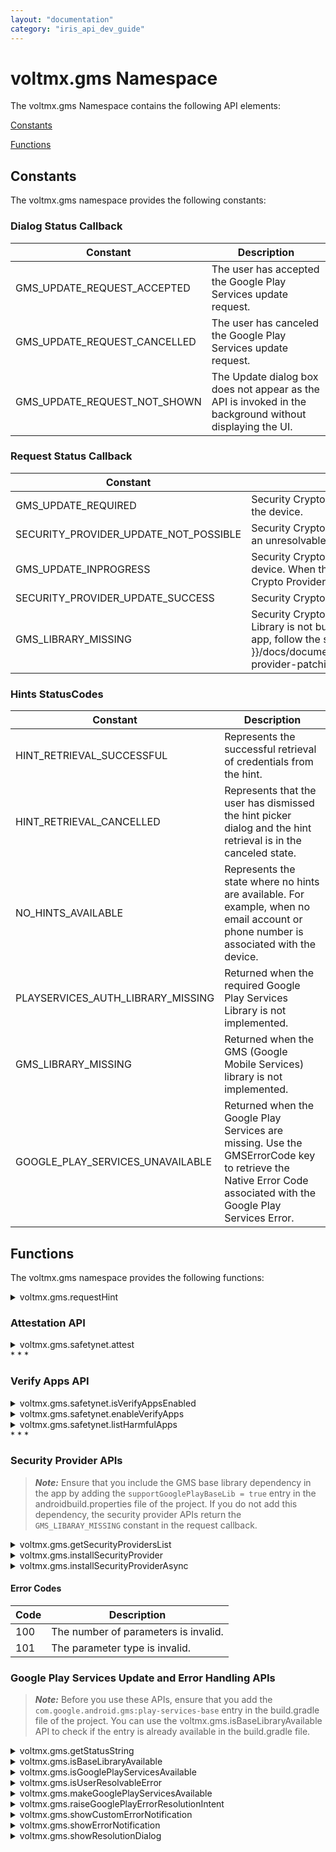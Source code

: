 ```yaml
---
layout: "documentation"
category: "iris_api_dev_guide"
---
```

                            


voltmx.gms Namespace
==================

The voltmx.gms Namespace contains the following API elements:

[Constants](#constants)

[Functions](#functions)

Constants
---------

The voltmx.gms namespace provides the following constants:

### Dialog Status Callback

  
| Constant | Description |
| --- | --- |
| GMS\_UPDATE\_REQUEST\_ACCEPTED | The user has accepted the Google Play Services update request. |
| GMS\_UPDATE\_REQUEST\_CANCELLED | The user has canceled the Google Play Services update request. |
| GMS\_UPDATE\_REQUEST\_NOT\_SHOWN | The Update dialog box does not appear as the API is invoked in the background without displaying the UI. |

### Request Status Callback

  
| Constant | Description |
| --- | --- |
| GMS\_UPDATE\_REQUIRED | Security Crypto Provider patching is not done as Google Play Services requires and update or is disabled on the device. |
| SECURITY\_PROVIDER\_UPDATE\_NOT\_POSSIBLE | Security Crypto Provider patching can not be done as Google Play Services is not available on the device or an unresolvable error was encountered during patching. |
| GMS\_UPDATE\_INPROGRESS | Security Crypto Provider patching is not done as an update to Google Play Services is being installed on the device. When the Google Play Services update is in progress, the dialog box is not displayed, and Security Crypto Provider patching is skipped in silent mode. |
| SECURITY\_PROVIDER\_UPDATE\_SUCCESS | Security Crypto Provider patching is successful. |
| GMS\_LIBRARY\_MISSING | Security Crypto Provider patching is not done as the GMS (Google Mobile Services/Google Play Services) Library is not bundled with the application (during the build process). To bundle the GMS Library with the app, follow the steps mentioned [here]({{ site.baseurl }}/docs/documentation/Iris/iris_user_guide/Content/Introduction.html#Native_App_Properties.html#security-provider-patching). |

### Hints StatusCodes

  
| Constant | Description |
| --- | --- |
| HINT\_RETRIEVAL\_SUCCESSFUL | Represents the successful retrieval of credentials from the hint. |
| HINT\_RETRIEVAL\_CANCELLED | Represents that the user has dismissed the hint picker dialog and the hint retrieval is in the canceled state. |
| NO\_HINTS\_AVAILABLE | Represents the state where no hints are available. For example, when no email account or phone number is associated with the device. |
| PLAYSERVICES\_AUTH\_LIBRARY\_MISSING | Returned when the required Google Play Services Library is not implemented. |
| GMS\_LIBRARY\_MISSING | Returned when the GMS (Google Mobile Services) library is not implemented. |
| GOOGLE\_PLAY\_SERVICES\_UNAVAILABLE | Returned when the Google Play Services are missing. Use the GMSErrorCode key to retrieve the Native Error Code associated with the Google Play Services Error. |

Functions
---------

The voltmx.gms namespace provides the following functions:


<details close markdown="block"><summary>voltmx.gms.requestHint</summary> 

* * *

The requestHintAPI displays a list of email addresses and phone numbers that are registered with a device as hints to the user (based on the values of the hintTypes parameter). Users can then select and retrieve a hint from the available hints displayed in the list.

In situations where users need to fill input text fields with email address or phone number (such as in a Sign-in or Sign-up forms, or sms verification), this API helps users retrieve appropriate hint texts relevant to the input field. These user hints help speed up the on-boarding or verification process for an app.

Syntax

voltmx.gms.requestHint({  
"callback" : callback,  
"hintTypes" : \[voltmx.gms.HINT\_TYPE\_EMAIL,voltmx.gms.HINT\_TYPE\_PHONE\_NUMBER\],  
"showCancelButton" : false  
});

Input Parameters

  
| Parameter | Description |
| --- | --- |
| callback \[Function\] - Mandatory | A callback function that is executed after the API call is complete. This function contains a result info object with the following keys: **statusCode** - A [StatusCode](#hints-statuscodes) constant. **GMSErrorCode** - The error raised by the underlying Google Mobile Services. The value for this key is set only when the statusCode returned is `voltmx.gms.GOOGLE_PLAY_SERVICES_UNAVAILABLE`. **selectedHint**\- Contains the following information about the hint that is selected by the user. **id** - \[String\]: Typically, the id is an email address, user name, or phone number. The id may also be an encoded unique identifier for a federated identity account. > **_Note:_** Phone number identifiers are normalized to the E.164 standard. **userFullName** - \[String\]: The display name of the id, if available. Typically, the display name will be the name of the user or some other string that the user can easily recognize and distinguish from other accounts that they may have. **userFirstName** - \[String\]: First name of the user **userLastName** - \[String\]: Family name or surname of the user **profilePictureURI** - \[String\]: The URL to an image of the user, if available.
> **_Note:_** The value for this key is set only when the statusCode returned is `voltmx.gms.HINT_RETRIEVAL_SUCCESSFUL`. These values are available only when the native code returns it.

 |
| hintTypes - Mandatory | Specifies the types of the hint to be retrieved in an Array. The hint type must be specified using the following constants: **voltmx.gms.HINT\_TYPE\_EMAIL**: When hints must be requested for the email address field. **voltmx.gms.HINT\_TYPE\_PHONE\_NUMBER**: When hints must be requested for the phone number field. In a situation where the user might be indecisive about the type of field, both the constants can be passed in the form of an array to populate both email address and phone number hints. |
| showCancelButton - Optional | Specifies if a cancel button must be displayed for the hint dialog. By default, the value of this parameter is set to **true**. |

 

Example

{% highlight voltMx %}signupForm1(){
    voltmx.gms.requestCredentialHints({
      "callback" : this.callback.bind(this),
       "hintTypes" : [voltmx.gms.HINT_TYPE_EMAIL,voltmx.gms.HINT_TYPE_PHONE_NUMBER],
      "showCancelButton" : false
      })
  }, 
  callback(info) {
        if (result.statusCode == voltmx.gms.HINT_RETRIEVAL_SUCCESSFUL) {
          this.view.tbEmail.text = info.selectedHint.id;
          this.view.tbUserName.text = info.selectedHint.userFullName;
          this.view.tbFirstName.text = info.selectedHint.userFirstName;
          this.view.tbLastName.text = info.selectedHint.userLastName;
          }
  }
{% endhighlight %}

Return Value

List of hints

Remarks

Ensure that you add the `supportGooglePlayAuthLib=true` entry in the **androidbuild.properties** file.

Platform Availability

Android
</details>

### Attestation API


<details close markdown="block"><summary>voltmx.gms.safetynet.attest</summary>

* * *

This API provides attestation results for the device.

An attestation result states whether the device on which the API is invoked matches the profile of a device that has passed the Android compatibility test.

When you request a compatibility check, you must provide a **nonce**, which is a random token generated in a cryptographically secure manner. You can obtain a nonce by generating it within your app, each time you make a compatibility check request. As a more secure option, you can obtain a nonce from your own server, using a secure connection.

A nonce used with an attestation request must be at least 16 bytes in length. After you make a request, the response includes your nonce, so that you can verify it against the one that you sent. Ensure that you use a nonce value once, for a single request. Use a different nonce for any subsequent attestation requests.

The result is returned through the success or failure callbacks.

Syntax

voltmx.gms.safetynet.attest(apikey, nonce, successCallback, failureCallback)

Input Parameters

  
| Parameter | Description |
| --- | --- |
| apiKey \[String\] | An Android API key obtained from the Google developer console. |
| nonce \[String\] | A cryptographic nonce used for anti-replay and tracking of requests. |
| successCallback \[Function\] | The callback function that must be executed when communication with the service is successful. This callback is invoked with an argument in string format that is a cryptographically-signed attestation. This parameter does not indicate if the device has passed SafetyNet attestation. |
| failureCallback \[Function\] | The callback function that must be executed when the API call fails. The signature of the callback function is failureCallback(errorCode,errormessage), where the errorCode parameter is a [SafetyNetStatusCodes](https://developers.google.com/android/reference/com/google/android/gms/safetynet/SafetyNetStatusCodes) constant, and errorMessage parameter is a string containing the reason for the failure. |

 

Example

{% highlight voltMx %}var uuid = voltmx.os.createUUID();  
var timestamp = new Date().getTime();  
var nonce = uuid + timestamp; // generating nonce at client. However generating at server is best practice.  
var apiKey = “google_api_key”; // check reference links to know how to get the API key.  
voltmx.gms.safetynet.attest(apiKey, nonce, successCallback, failureCallback);  
function successCallback(result){  
}  
function failureCallback(errorCode,errormessage){  
}

{% endhighlight %}

Return Values

None.

Remarks

None.

Platform Availability

*   Android
</details>
* * *

### Verify Apps API


<details close markdown="block"><summary>voltmx.gms.safetynet.isVerifyAppsEnabled</summary>

* * *

This API allows your app to determine whether the user has enrolled for the [Verify Apps](https://support.google.com/accounts/answer/2812853) feature.

The result is returned through the result callback.

Syntax

voltmx.gms.safetynet.isVerifyAppsEnabled(successCallback, failureCallback)

Input Parameters

  
| Parameter | Description |
| --- | --- |
| successCallback \[Function\] | The callback function that must be executed after the execution of the API call is complete. The function contains information whether the Verify Apps feature is enabled or not. This callback is invoked with an argument in boolean format, where the value true means that this feature is enabled. If the value is false, the feature is not enabled. |
| failureCallback \[Function\] | The callback function that must be executed when the API call fails. The signature of the callback function is failureCallback(errorCode,errormessage), where the errorCode parameter is a [SafetyNetStatusCodes](https://developers.google.com/android/reference/com/google/android/gms/safetynet/SafetyNetStatusCodes) constant, and errorMessage parameter is a string containing the reason for the failure. |

 

Example

{% highlight voltMx %}function isVerifyAppsEnabled() {  
    voltmx.gms.safetynet.isVerifyAppsEnabled(successCallback, failureCallback);  
}  
function successCallback(result) {  
    alert("isVerifyAppsEnabled API result is " + result); // Perform the appropriate action based on the result.  
}  
function failureCallback(errorCode, errorMessage) {  
alert("isVerifyAppsEnabled API failed with errorCode" + errorCode + " and errorMessage " + errorMessage);  
}

{% endhighlight %}

Return Values

None.

Remarks

None.

Platform Availability

*   Android

* * *

</details>
<details close markdown="block"><summary>voltmx.gms.safetynet.enableVerifyApps</summary>

* * *

The API allows your app to invoke a dialog box requesting that the user enable the [Verify Apps](https://support.google.com/accounts/answer/2812853) feature.

The result is returned through the result callback.

Syntax

voltmx.gms.safetynet.enableVerifyApps(successCallback, failureCallback)

Input Parameters

  
| Parameter | Description |
| --- | --- |
| successCallback \[Function\] | The callback function that must be executed after the execution of the API call is complete. The function contains information about all the actions that the user has performed related to the Verify Apps feature, including whether they have given consent to enable it. This callback is invoked with an argument in boolean format, where the value true means that this feature is enabled. If the value is false, the feature is not enabled. |
| failureCallback \[Function\] | The callback function that must be executed when the API call fails. The signature of the callback function is failureCallback(errorCode,errormessage), where the errorCode parameter is a [SafetyNetStatusCodes](https://developers.google.com/android/reference/com/google/android/gms/safetynet/SafetyNetStatusCodes) constant, and errorMessage parameter is a string containing the reason for the failure. |

 

Example

{% highlight voltMx %}voltmx.gms.safetynet.enableVerifyApps(successCallback, failureCallback);  
function successCallback (result) {  
    alert("enableVerifyApps API result is " + result); // Perform the appropriate action based on the result.  
}  
function failureCallback(errorCode, errorMessage) {
alert(" enableVerifyApps API failed with errorCode " + errorCode + " and errorMessage " + errorMessage);  
}
{% endhighlight %}

Return Values

None.

Remarks

None.

Platform Availability

*   Android

* * *

</details>
<details close markdown="block"><summary>voltmx.gms.safetynet.listHarmfulApps</summary>

* * *

This API identifies a list of installed apps that are known to be potentially harmful to the device. The list includes categories for the identified apps so that your app can take appropriate action.

The result is returned through the success or failure callbacks.

Syntax

voltmx.gms.safetynet.listHarmfulApps(successCallback, failureCallback)

Input Parameters

  
| Parameter | Description |
| --- | --- |
| successCallback \[Function\] | The callback function that must be executed when the API call is successful. The signature of the callback function is successCallback(resultInfo), where, **resultInfo** contains an array of jsobjects, where each jsobject contains the following information: **apkCategory** \[String\]: Message about the potentially harmful app category defined in [VerifyAppsConstants](https://developers.google.com/android/reference/com/google/android/gms/safetynet/VerifyAppsConstants). **apkPackageName** \[String\]: The package name of the potentially harmful app. **apkSha256** \[String\]: The SHA-256 of the potentially harmful APK file. |
| failureCallback \[Function\] | The callback function that must be executed when the API call fails. The signature of the callback function is failureCallback(errorCode,errormessage), where the errorCode parameter is a [SafetyNetStatusCodes](https://developers.google.com/android/reference/com/google/android/gms/safetynet/SafetyNetStatusCodes) constant, and errorMessage parameter is a string containing the reason for the failure. |

 

Example

{% highlight voltMx %}voltmx.gms.safetynet.listHarmfulApps(successCallback, failureCallback);  
function successCallback(result) {  
    var apps = "";  
    if (result != null) {  
        for (var index in result) {  
            apps = apps + "\n\nApp Details\n";  
            apps = apps + "apkPackageName " + result[index].apkPackageName + "\n";  
            apps = apps + "apkSha256 " + result[index].apkSha256 + "\n";  
            apps = apps + "apkCategoryMessage " + result[index].apkCategory;  
        }  
    }  
    if (apps === "") {  
        alert("no harmful apps found in the device");  
    } else {  
       alert("harmful apps found in the device \n" + apps); // do Appropritate action based on the result.  
    }  
}  
function failureCallback(errorCode, errorMessage) {  
alert("listHarmfulApps API failed with errorCode " + errorCode + " and errorMessage " + errorMessage);
}

{% endhighlight %}

Return Values

None.

Remarks

None.

Platform Availability

*   Android
</details>
* * *

### Security Provider APIs

> **_Note:_** Ensure that you include the GMS base library dependency in the app by adding the `supportGooglePlayBaseLib = true` entry in the androidbuild.properties file of the project. If you do not add this dependency, the security provider APIs return the `GMS_LIBARAY_MISSING` constant in the request callback.


<details close markdown="block"><summary>voltmx.gms.getSecurityProvidersList</summary> 

* * *

The getSecurityProvidersList API returns a list of names all the providers that were installed during the life cycle of the app. In the list that is returned, the precedence order of the providers is preserved such that the first entry in the list is the default provider.

In case of successful provider patching, the first entry in the list must include a new provider from the GMS, GmsCore\_OpenSSL.

Syntax

voltmx.gms.getSecurityProvidersList();

Input Parameters

None

 

Example

{% highlight voltMx %}var providerList = voltmx.gms.getSecurityProvidersList();  
voltmx.print("array values ::" + providerList);  
if (providerList.includes("GmsCore_OpenSSL")) {  
    voltmx.print("PROVIDER UPDATED");  
} else {  
    voltmx.print(" PROVIDER UPDATE required");  
}
{% endhighlight %}

Return Value

List of provider names

Platform Availability

Android

</details>
<details close markdown="block"><summary>voltmx.gms.installSecurityProvider</summary> 

* * *

The installSecurityProvider API tries to install the security provider from Google Play Services into the application's process synchronously, and sets the provider as the default security provider.

If the value of the `showUpdateDialog` parameter is set to **true**, an appropriate Google Play Services Update or Error Resolution dialog box is displayed to the user, if required (when the value of the `statusCode` is set to GMS\_UPDATE\_REQUIRED). When the user performs an action in the dialog box, the updateDialogListener callback is triggered with the appropriate statusCode value (from the [Dialog Status Callback Constants](#dialog-status-callback)).

Even if the user selects **Accept** in the Google Play Services Update or Error Resolution dialog box (with the status code GMS\_REQUEST\_ACCEPTED), it does not imply that the installation of the security provider is successful. Users must download (or update to) the latest version of Google Play Services from the Google Play Store, and then invoke this API to install the security provider in the application process.

Syntax

voltmx.gms.installSecurityProvider(requestConfig);

Input Parameters

**requestConfig** - A mandatory parameter that is a JSON Object and contains the following fields.

  
| Parameter | Description |
| --- | --- |
| showUpdateDialog \[Boolean\] - Optional | Set the value of this parameter to **true** to automatically display the Google Play Services update or Error Resolution dialog box. If you invoke this API when the app is running in the background (or there is no UI), the dialog box does not appear. The default value of this parameter is **false**. |
| statusCallback \[Function\] - Mandatory | A callback function that provides the status of the provider update. The statusCallback function is a JSON Object that has the following keys: **statusCode**: A constant that specifies the status of installation, either success or failure. For the list of possible constants, refer [Request Status Callback Constants](#request-status-callback). **gmsErrorCode**: The error code returned by native GMS library. This parameter is set when the [statusCode](#statusCode) is set to `GMS_UPDATE_REQUIRED`. **showUpdateDialog**: The value of the [showUpdateDialog](#showUpdateDialog) parameter that is passed when the API is invoked. This information helps in deciding if a GMS Update or Error resolution dialog box is already displayed when the [statusCode](#statusCode) is set to `GMS_UPDATE_REQUIRED`. |
| updateDialogListener \[Function\] - Optional | A callback function that provides the status of the user action on the Google Play Services update or Error Resolution dialog box. The updateDialogListener function is a JSON Object that has the following keys: **statusCode**: A constant that specifies the status of the user action. For the list of possible constants, refer [Request Status Callback Constants](#request-status-callback). **gmsErrorCode**: The error code returned by native GMS library that is used to display the GMS Update or Error Resolution dialog box. This parameter is set when the [statusCode](#statusCode1) is set to `GMS_UPDATE_REQUEST_CANCELLED` or `GMS_UPDATE_REQUEST_NOT_SHOWN`. |

 

Example

{% highlight voltMx %}function providersync() {
    var updateRequestParms = {
        "showUpdateDialog": true,
        "updateDialogListener": requestDialogCallback,
        "statusCallback": statusCallback
    }
    voltmx.gms.installSecurityProvider(updateRequestParms);

}
function statusCallback(status) {
    var statusCode = status.statusCode;
    var gmsCode = status.gmsErrorCode;
    var updateDialogListener = status.showUpdateDialog;
    voltmx.print("statusCode :" + statusCode);
    voltmx.print("gmsCode :" + gmsCode);
    voltmx.print("updateDialogListener requested :" + updateDialogListener);
    if (statusCode == voltmx.gms.SECURITY_PROVIDER_UPDATE_SUCCESS) {
        isUpdated = true;
        voltmx.print("update successful");
    } else if (statusCode == voltmx.gms.GMS_UPDATE_REQUIRED) {
        voltmx.print("update required");
    } else if (statusCode == voltmx.gms.GMS_UPDATE_IN_PROGRESS) {
        voltmx.print("update in progress");
    }
}
function requestDialogCallback(status) {
    var statusCode = status.statusCode;
    voltmx.print("statusCode :" + statusCode);
    if (statusCode == voltmx.gms.GMS_REQUEST_ACCEPTED) {
        voltmx.print("update request accepted ");
    } else if (statusCode == voltmx.gms.GMS_REQUEST_CANCELLED) {
        voltmx.print("update request cancelled");
    }
}

{% endhighlight %}

Return Value

None

Platform Availability

Android

</details>
<details close markdown="block"><summary>voltmx.gms.installSecurityProviderAsync</summary> 

* * *

The installSecurityProviderAsync API tries to install the security provider from Google Play Services into the application's process asynchronously, by replacing the current security provider.

Syntax

voltmx.gms.installSecurityProviderAsync(requestConfig);

Input Parameters

**requestConfig** - A mandatory parameter that is a JSON Object and contains the following fields.

  
| Parameter | Description |
| --- | --- |
| showUpdateDialog \[Boolean\] - Optional | Displays the status of the Google Play Services update. Set the value of this parameter to **true** to automatically display the Google Play Services update or Error Resolution dialog box. The default value of this parameter is **false**. |
| statusCallback \[Function\] - Mandatory | A callback function that provides the status of the provider update. The statusCallback function is a JSON Object that has the following keys: **statusCode**: A constant that specifies the status of installation, either success or failure. For the list of possible constants, refer [Request Status Callback Constants](#request-status-callback). **gmsErrorCode**: The error code returned by native GMS library. This parameter is set when the [statusCode](#statusCode) is set to `GMS_UPDATE_REQUIRED`. **showUpdateDialog**: The value of the [showUpdateDialog](#showUpdateDialog) parameter that is passed when the API is invoked. This information helps in deciding if a GMS Update or Error resolution dialog box is already displayed when the [statusCode](#statusCode) is set to `GMS_UPDATE_REQUIRED`. |
| updateDialogListener \[Function\] - Optional | A callback function that provides the status of the user action on the Google Play Services update or Error Resolution dialog box. The updateDialogListener function is a JSON Object that has the following keys: **statusCode**: A constant that specifies the status of the user action. For the list of possible constants, refer [Request Status Callback Constants](#request-status-callback). **gmsErrorCode**: The error code returned by native GMS library that is used to display the GMS Update or Error Resolution dialog box. This parameter is set when the [statusCode](#statusCode1) is set to `GMS_UPDATE_REQUEST_CANCELLED` or `GMS_UPDATE_REQUEST_NOT_SHOWN`. |

 

Example

{% highlight voltMx %}function providerAsync() {
    var updateRequestParms = {
        "showUpdateDialog": true,
        "updateDialogListener": requestDialogCallbackAsync,
        "statusCallback": statusCallbackAsync
    }
    voltmx.gms.installSecurityProviderAsync(updateRequestParms);
}
function statusCallbackAsync(status) {
    var statusCode = status.statusCode;
    var gmsCode = status.gmsErrorCode;
    var updateDialogListener = status.showUpdateDialog;
    voltmx.print("statusCode :" + statusCode);
    voltmx.print("gmsCode :" + gmsCode);
    voltmx.print("updateDialogListener requested :" + updateDialogListener);
    if (statusCode == voltmx.gms.SECURITY_PROVIDER_UPDATE_SUCCESS) {
        isUpdated = true;
        voltmx.print("update successful");
    } else if (statusCode == voltmx.gms.GMS_UPDATE_REQUIRED) {
        voltmx.print("update required");
    } else if (statusCode == voltmx.gms.GMS_UPDATE_IN_PROGRESS) {
        voltmx.print("update in progress");
    }
}
function requestDialogCallbackAsync(status) {
    var statusCode = status.statusCode;
    voltmx.print("statusCode :" + statusCode);
    if (statusCode == voltmx.gms.GMS_REQUEST_ACCEPTED) {
        voltmx.print("update request accepted ");
    } else if (statusCode == voltmx.gms.GMS_REQUEST_CANCELLED) {
        voltmx.print("update request cancelled");
    }
}
{% endhighlight %}

Return Value

None

Platform Availability

Android
</details>

#### Error Codes

  
| Code | Description |
| --- | --- |
| 100 | The number of parameters is invalid. |
| 101 | The parameter type is invalid. |

### Google Play Services Update and Error Handling APIs

> **_Note:_** Before you use these APIs, ensure that you add the `com.google.android.gms:play-services-base` entry in the build.gradle file of the project. You can use the voltmx.gms.isBaseLibraryAvailable API to check if the entry is already available in the build.gradle file.


<details close markdown="block"><summary>voltmx.gms.getStatusString</summary> 

* * *

The getStatusString API returns the statusCode (that is returned by the [voltmx.gms.isGooglePlayServicesAvailable](#isGooglePlayServicesAvailable) API) in a human-readable string format.

The string that is returned can be used to display customized notifications (by using the voltmx.gms.showCustomErrorNotification) and custom dialogs boxes (by using the voltmx.gms.raiseGooglePlayErrorResolutionIntent).

Syntax

voltmx.gms.getStatusString(statusCode);

Input Parameters

  
| Parameter | Description |
| --- | --- |
| statusCode \[Number\] | The statusCode value that is returned by the [voltmx.gms.isGooglePlayServicesAvailable](#isGooglePlayServicesAvailable) API. |

 

Example

{% highlight voltMx %}function checkGMSAvailabiltity() {
    var googlePlayServicesAvailabilityStatus = voltmx.gms.isGooglePlayServicesAvailable();
    //This check is to ensure googleplayservices is available and uptodate in device.
    if (voltmx.gms.getStatusString(googlePlayServicesAvailabilityStatus) == "SUCCESS") {
        // call any google api which needs above prior checkings..
    } else {
        if (voltmx.gms.isUserResolvableError(googlePlayServicesAvailabilityStatus)) {
            var errorString = voltmx.gms.getStatusString(googlePlayServicesAvailabilityStatus);
            // this errorString can be used in showing custom notification or dialogs.
        } else {
            voltmx.print("google play services are not available in device");
        }
    }
}
{% endhighlight %}

Return Value

String

A message that describes the statusCode that is returned by the [voltmx.gms.isGooglePlayServicesAvailable](#isGooglePlayServicesAvailable) API in a readable format.

Platform Availability

Android

</details>
<details close markdown="block"><summary>voltmx.gms.isBaseLibraryAvailable</summary> 

* * *

The isBaseLibraryAvailable API checks if the base client library is integrated with the application.

Syntax

voltmx.gms.isBaseLibraryAvailable();

Input Parameters

None

 

Example

{% highlight voltMx %}var isBaseLibAvailable = voltmx.gms.isBaseLibraryAvailable();
if (isBaseLibAvailable) // This check is to ensure google play base client library is available
{

    var googlePlayServicesAvailabilityStatus = voltmx.gms.isGooglePlayServicesAvailable();
    // Based on this googlePlayServicesAvailabilityStatus, user may proceed with gms feature 
    api calling or call resolution api to make google play services available.

} else {
    voltmx.print("Base Client Library is not integrated with the application");
}
{% endhighlight %}

Return Value

Boolean

The API returns true if the base library is integrated with the app. If the base library is not integrated, the API returns false.

Platform Availability

Android

</details>
<details close markdown="block"><summary>voltmx.gms.isGooglePlayServicesAvailable</summary> 

* * *

The isGooglePlayServicesAvailable API checks if Google Play Services is installed and enabled on the device. The API also checks if the version of Google Play Services that is installed is not older than the one that is required for the app (based on the value of the minApkVersion parameter). If the value of the minApkVersion parameter is not valid, the voltmx.gms.isGooglePlayServicesAvailable API gets invoked without an argument.

Syntax

voltmx.gms.isGooglePlayServicesAvailable();  
or  
voltmx.gms.isGooglePlayServicesAvailable(minApkVersion);

Input Parameters

  
| Parameter | Description |
| --- | --- |
| minApkVersion \[Number\] | The version of the Google Play Services library that is declared in the android:versionCode attribute of the AndroidManifest.xml. |

 

Example

{% highlight voltMx %}var googlePlayServicesAvailabilityStatus = voltmx.gms.isGooglePlayServicesAvailable();

//This check is to ensure googleplayservices is available and uptodate in device.
if (voltmx.gms.getStatusString(googlePlayServicesAvailabilityStatus) == "SUCCESS") {
    // call any google api which needs above prior checkings..
} else {
    // proceed with resolution api
}
{% endhighlight %}

Example 2

{% highlight voltMx %}var versionCode = 203965037; // google play services apk version code
var googlePlayServicesAvailabilityStatus = voltmx.gms.isGooglePlayServicesAvailable(versionCode);

//This check is to ensure googleplayservices is available and uptodate in device.
if (voltmx.gms.getStatusString(googlePlayServicesAvailabilityStatus) == "SUCCESS") {
    // call any google api which needs above prior checkings..
} else {
    // proceed with resolution api
}
{% endhighlight %}

Return Value

Number

This API returns the status code that indicates whether there was an error. The API can return any of the following values of the [ConnectionResult](https://developers.google.com/android/reference/com/google/android/gms/common/ConnectionResult) class:

*   SUCCESS
*   SERVICE\_MISSING
*   SERVICE\_UPDATING
*   SERVICE\_VERSION\_UPDATE\_REQUIRED
*   SERVICE\_DISABLED
*   SERVICE\_INVALID

Platform Availability

Android

</details>
<details close markdown="block"><summary>voltmx.gms.isUserResolvableError</summary> 

* * *

The isUserResolvableError API determines whether an error can be resolved through a user action such as, on a dialog box or a notification.

Syntax

voltmx.gms.isUserResolvableError(statusCode);

Input Parameters

  
| Parameter | Description |
| --- | --- |
| statusCode \[Number\] | The statusCode value that is returned by the [voltmx.gms.isGooglePlayServicesAvailable](#isGooglePlayServicesAvailable) API. |

 

Example

{% highlight voltMx %}var googlePlayServicesAvailabilityStatus = voltmx.gms.isGooglePlayServicesAvailable();

//This check is to ensure googleplayservices is available and uptodate in device.
if (voltmx.gms.getStatusString(googlePlayServicesAvailabilityStatus) == "SUCCESS") {
    // call any google api which needs above prior checkings..
} else {
    if (voltmx.gms.isUserResolvableError(googlePlayServicesAvailabilityStatus)) {
        // call resolution api
    } else {
        voltmx.print("google play services are not available in device");
    }
}
{% endhighlight %}

Return Value

Boolean

The API returns true if the error can be resolved by using the Resolution APIs (such as voltmx.gms.showResolutionDialog, voltmx.gms.showErrorNotification, and so on). If the error cannot be resolved, the API returns false.

If the API returns true, you can invoke the voltmx.gms.showResolutionDialog API to display a dialog box.

Platform Availability

Android

</details>
<details close markdown="block"><summary>voltmx.gms.makeGooglePlayServicesAvailable</summary> 

* * *

The makeGooglePlayServicesAvailable API displays a dialog box to address any errors based on the value of the statusCode parameter.

The dialog box displays a localized message about the error, and upon confirmation from the user (by tapping on the dialog box) directs them to the Google Play Store if the Google Play Services is out of date or missing. Users are directed to the system settings if Google Play Services is disabled on the device.

This API attempts to make Google Play Services available on the device. If Google Play Services is already available on the device, the resultCallback may be triggered immediately.

If it is necessary to display a UI to complete this request, (for example, while directing the user to the Google Play Store) the VoltMXMain Activity must be used to display the UI.

> **_Note:_** You must not invoke this API when the app is running in the background.

Syntax

voltmx.gms.makeGooglePlayServicesAvailable(resulCallback);

Input Parameters

**resultCallback \[Function\]**: A callback function that is executed when a user actions performed and the API call is complete. The resultCallback function is a JSON Object that has the following keys:

  
| Parameter | Description |
| --- | --- |
| **statusCode** \[Number\] | A statusCode constant. This parameter can have the following values:voltmx.gms.RESOLUTION\_DIALOG\_ACCEPTED: The statusCode returned when the API is successfully executed, and the user navigates away from the error screen.voltmx.gms.RESOLUTION\_DIALOG\_FAILED: The statusCode returned when the invocation of the API fails due to invalid statusCodes.voltmx.gms.GMS\_LIBRARY\_MISSING: The statusCode returned when the GMS library is not linked to the app.voltmx.gms.API\_NOT\_SUPPORTED\_IN\_BACKGROUND: The statusCode returned when the app is running in the background, and the API is invoked. |
| **requestCode** \[Number\] | The mapping of the responses that occur when the same result callback is used for multiple requests. |
| **resultCode** \[Number\] | A value that is provided by the system based on the user action that is performed. |
| **statusMessage** \[String\] | This message to be displayed if the invocation of the API fails. |

 

Example

{% highlight voltMx %}function makeGMSAvailabile() {
    //This check is to ensure googleplayservices is available and uptodate in device.
    voltmx.gms.makeGooglePlayServicesAvailable(resulCallback)
}

function resulCallback(result) {
    if (result.statusCode == voltmx.gms.MAKE_RESOLUTION_CALL_SUCCESS) {
        var googlePlayServicesAvailabilityStatus = voltmx.gms.isGooglePlayServicesAvailable();
        // Cross checking if resolution is done
        if (voltmx.gms.getStatusString(googlePlayServicesAvailabilityStatus) == "SUCCESS") {
            // call any google api which needs above prior checkings..
        }
    }
}
{% endhighlight %}

Return Value

None

Platform Availability

Android

</details>
<details close markdown="block"><summary>voltmx.gms.raiseGooglePlayErrorResolutionIntent</summary> 

* * *

The raiseGooglePlayErrorResolutionIntent API is used to address the statusCode that is returned from [voltmx.gms.isGooglePlayServicesAvailable](#isGooglePlayServicesAvailable) if it can be resolved by the user.

When a user taps the notification, they are directed to the Google Play Store if the Google Play Services is out of date or missing. Users are directed to the system settings if Google Play Services is disabled on the device

This API has been introduced to handle background tasks that cannot (or must not) display dialog boxes.

If it is necessary to display a UI to complete this request, (for example, while directing the user to the Google Play Store) the VoltMXMain Activity must be used to display the UI.

Developers can use this API to display a user-defined UI instead of the system dialogs that appears when the with voltmx.gms.showResolutionDialog API is triggered.

This api is not allowed in app background state.

Syntax

voltmx.gms.raiseGooglePlayErrorResolutionIntent(statusCode, requestCode, resultCallback);

Input Parameters

  
| Parameter | Description |
| --- | --- |
| statusCode \[Number\] | The statusCode value that is returned by the [voltmx.gms.isGooglePlayServicesAvailable](#isGooglePlayServicesAvailable) API. |
| requestCode \[Number\] | The mapping of the responses that occur when the same result callback is used for multiple requests. |
| resultCallback \[Function\] | A callback function that is executed when a user actions performed and the API call is complete. The resultCallback function is a JSON Object that has the following keys: **statusCode** \[Number\]: A statusCode constant. This parameter can have the following values:voltmx.gms.RAISE\_INTENT\_SUCCESS: The statusCode returned when the API is successfully executed, and the user navigates away from the error screen.voltmx.gms.RAISE\_INTENT\_FAILED: The statusCode returned when the invocation of the API fails due to invalid statusCodes.voltmx.gms.GMS\_LIBRARY\_MISSING: The statusCode returned when the GMS library is not linked to the app.voltmx.gms.API\_NOT\_SUPPORTED\_IN\_BACKGROUND: The statusCode returned when the app is running in the background, and the API is invoked. **requestCode** \[Number\]: The value of the [requestCode](#requestCode) parameter that is passed during the invocation of the API. **resultCode** \[Number\]: A value that is provided by the system based on the user action that is performed. **statusMessage** \[String\]: This message to be displayed if the invocation of the API fails. |

 

Example

{% highlight voltMx %}function checkGMSAvailabiltity() {
    googlePlayServicesAvailabilityStatus = voltmx.gms.isGooglePlayServicesAvailable();
    //This check is to ensure googleplayservices is available and uptodate in device.
    if (voltmx.gms.getStatusString(googlePlayServicesAvailabilityStatus) == "SUCCESS") {
        // call any google api which needs above prior checkings..
    } else {
        if (voltmx.gms.isUserResolvableError(googlePlayServicesAvailabilityStatus)) {
            var errorString = voltmx.gms.getStatusString(googlePlayServicesAvailabilityStatus);
            // this errorString can be used in showing custom notification or dialogs.
            // Assume u have code for custom dialog(i.e customPopup) with button named "Take Action". 
            This button has onclick callback event named "onActionClick".
            customPopup.isVisible = true;
        } else {
            voltmx.print("google play services are not available in device");
        }
    }
}

function onActionClick() {
    customPopup.isVisible = false;
    voltmx.gms.raiseGooglePlayErrorResolutionIntent(googlePlayServicesAvailabilityStatus, requestCode, resultCallback)
}

function resulCallback(result) {
    if (result.statusCode == voltmx.gms.voltmx.gms.RAISE_INTENT_SUCCESS) {
        checkGMSAvailabiltity();
        / / / Cross checking
        if resolution is done and proceed with api calls.
    }
}
{% endhighlight %}

Return Value

None

Platform Availability

Android

</details>
<details close markdown="block"><summary>voltmx.gms.showCustomErrorNotification</summary> 

* * *

The showCustomErrorNotification API displays a customized notification to address the statusCode that is returned by the [voltmx.gms.isGooglePlayServicesAvailable](#isGooglePlayServicesAvailable) API, if it can be resolved by the user.

When a user taps the notification, they are directed to the Google Play Store if the Google Play Services is out of date or missing. Users are directed to the system settings if Google Play Services is disabled on the device

This API has been introduced to handle background tasks that cannot (or must not) display dialog boxes.

Syntax

voltmx.gms.showCustomErrorNotification(statusCode, channelId, notificationId, priority, title, text);

Input Parameters

  
| Parameter | Description |
| --- | --- |
| **statusCode** \[Number\] | The statusCode value that is returned by the [voltmx.gms.isGooglePlayServicesAvailable](#isGooglePlayServicesAvailable) API. |
| **channelId** \[Number\] | A unique ID that must be set for a channel. The channelId must be unique for each pakage. |
| **notificationId** \[Number\] | A unique identifier for a notification in the app. |
| **priority \[Number\]** | The priority for the notification. |
| **title \[String\]** | The text to be displayed in the first line or heading of the notification. |
| **text \[String\]** | The text to be displayed in the second line of the notification. |

 

Example

{% highlight voltMx %}function checkGMSAvailabiltity() {
    var googlePlayServicesAvailabilityStatus = voltmx.gms.isGooglePlayServicesAvailable();
    //This check is to ensure googleplayservices is available and uptodate in device.
    if (voltmx.gms.getStatusString(googlePlayServicesAvailabilityStatus) == "SUCCESS") {
        // call any google api which needs above prior checkings..
    } else {
        if (voltmx.gms.isUserResolvableError(googlePlayServicesAvailabilityStatus)) {
            var errorString = voltmx.gms.getStatusString(googlePlayServicesAvailabilityStatus);
            // this errorString can be used in showing custom notification or dialogs.
            var isCallSuccesful = voltmx.gms.showCustomErrorNotification(googlePlayServicesAvailabilityStatus, channedId, notificationId, priority, errorString, text)
            if (isCallSuccesful) {}
        } else {
            voltmx.print("google play services are not available in device");
        }
    }
}
{% endhighlight %}

Return Value

Boolean

The API returns true if the API is successfully invoked. The API returns false if the invocation of the API fails.

Platform Availability

Android

</details>
<details close markdown="block"><summary>voltmx.gms.showErrorNotification</summary> 

* * *

The showErrorNotification API displays a system notification to address the statusCode that is returned by the [voltmx.gms.isGooglePlayServicesAvailable](#isGooglePlayServicesAvailable) API, if it can be resolved by the user.

When a user taps the notification, they are directed to the Google Play Store if the Google Play Services is out of date or missing. Users are directed to the system settings if Google Play Services is disabled on the device

This API has been introduced to handle background tasks that cannot (or must not) display dialog boxes.

Syntax

voltmx.gms.showErrorNotification(statusCode);

Input Parameters

  
| Parameter | Description |
| --- | --- |
| statusCode \[Number\] | The statusCode value that is returned by the [voltmx.gms.isGooglePlayServicesAvailable](#isGooglePlayServicesAvailable) API. |

 

Example

{% highlight voltMx %}function checkGMSAvailabiltity() {
    var googlePlayServicesAvailabilityStatus = voltmx.gms.isGooglePlayServicesAvailable();
    //This check is to ensure googleplayservices is available and uptodate in device.
    if (voltmx.gms.getStatusString(googlePlayServicesAvailabilityStatus) == "SUCCESS") {
        // call any google api which needs above prior checkings..
    } else {
        if (voltmx.gms.isUserResolvableError(googlePlayServicesAvailabilityStatus)) {
            var isCallSuccesful = voltmx.gms.showErrorNotification(googlePlayServicesAvailabilityStatus);
            if (isCallSuccesful) {}
        } else {
            voltmx.print("google play services are not available in device");
        }
    }
}
{% endhighlight %}

Return Value

Boolean

The API returns true if the API is successfully invoked. The API returns false if the invocation of the API fails.

Platform Availability

Android

</details>
<details close markdown="block"><summary>voltmx.gms.showResolutionDialog</summary> 

* * *

The showResolutionDialog API displays a dialog box to address any errors based on the value of the statusCode parameter.

The dialog box displays a localized message about the error, and upon confirmation from the user (by tapping on the dialog box) directs them to the Google Play Store if the Google Play Services is out of date or missing. Users are directed to the system settings if Google Play Services is disabled on the device.

Syntax

voltmx.gms.showResolutionDialog(statusCode, requestCode, resultCallback);

Input Parameters

  
| Parameter | Description |
| --- | --- |
| statusCode \[Number\] | The statusCode value that is returned by the [voltmx.gms.isGooglePlayServicesAvailable](#isGooglePlayServicesAvailable) API. |
| requestCode \[Number\] | The mapping of the responses that occur when the same result callback is used for multiple requests. |
| resultCallback \[Function\] | A callback function that is executed when a user actions performed and the API call is complete. The resultCallback function is a JSON Object that has the following keys: **statusCode** \[Number\]: A statusCode constant. This parameter can have the following values:voltmx.gms.RESOLUTION\_DIALOG\_ACCEPTED: The statusCode returned when the API is successfully executed, and the user navigates away from the error screen.voltmx.gms.RESOLUTION\_DIALOG\_CANCELLED: The statusCode returned when the dialog box is dismissed by the user.voltmx.gms.RESOLUTION\_DIALOG\_FAILED: The statusCode returned when the invocation of the API fails due to invalid statusCodes.voltmx.gms.GMS\_LIBRARY\_MISSING: The statusCode returned when the GMS library is not linked to the app.voltmx.gms.API\_NOT\_SUPPORTED\_IN\_BACKGROUND: The statusCode returned when the app is running in the background, and the API is invoked. **requestCode** \[Number\]: The value of the [requestCode](#requestCode) parameter that is passed during the invocation of the API. **resultCode** \[Number\]: A value that is provided by the system based on the user action that is performed. |

 

Example

{% highlight voltMx %}function checkGMSAvailabiltity() {
    var googlePlayServicesAvailabilityStatus = voltmx.gms.isGooglePlayServicesAvailable();
    //This check is to ensure googleplayservices is available and uptodate in device.
    if (voltmx.gms.getStatusString(googlePlayServicesAvailabilityStatus) == "SUCCESS") {
        // call any google api which needs above prior checkings..
    } else {
        if (voltmx.gms.isUserResolvableError(googlePlayServicesAvailabilityStatus)) {
            var requestCode = 101;
            voltmx.gms.showResolutionDialog(googlePlayServicesAvailabilityStatus, requestCode, resulCallback)
        } else {
            voltmx.print("google play services are not available in device");
        }
    }
}

function resulCallback() {
    if (result.statusCode == voltmx.gms.voltmx.gms.RESOLUTION_DIALOG_ACCEPTED) {
        checkGMSAvailabiltity();
        / / / Cross checking
        if resolution is done and proceed with api calls.
    }
}
{% endhighlight %}

Return Value

None

Platform Availability

Android

![](resources/prettify/onload.png)
